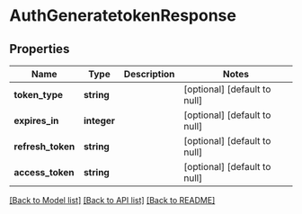 # AuthGeneratetokenResponse

## Properties
Name | Type | Description | Notes
------------ | ------------- | ------------- | -------------
**token_type** | **string** |  | [optional] [default to null]
**expires_in** | **integer** |  | [optional] [default to null]
**refresh_token** | **string** |  | [optional] [default to null]
**access_token** | **string** |  | [optional] [default to null]

[[Back to Model list]](../README.md#documentation-for-models) [[Back to API list]](../README.md#documentation-for-api-endpoints) [[Back to README]](../README.md)


